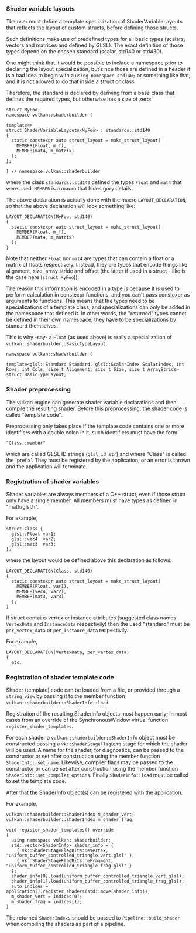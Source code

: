 ### Shader variable layouts ###

The user must define a template specialization of ShaderVariableLayouts
that reflects the layout of custom structs, before defining those structs.

Such definitions make use of predefined types for all basic types (scalars,
vectors and matrices and defined by GLSL). The exact definition of those
types depend on the chosen standard (scalar, std140 or std430).

One might think that it would be possible to include a namespace prior to
declaring the layout specialization, but since those are defined in a header
it is a bad idea to begin with a `using namespace std140;` or something
like that, and it is not allowed to do that inside a struct or class.

Therefore, the standard is declared by deriving from a base class
that defines the required types, but otherwise has a size of zero:

    struct MyFoo;
    namespace vulkan::shaderbuilder {

    template<>
    struct ShaderVariableLayouts<MyFoo> : standards::std140
    {
      static constexpr auto struct_layout = make_struct_layout(
        MEMBER(Float, m_f),
        MEMBER(mat4, m_matrix)
      );
    };

    } // namespace vulkan::shaderbuilder

where the class `standards::std140` defined the types `Float` and `mat4`
that were used. `MEMBER` is a macro that hides gory details.

The above declaration is actually done with the macro `LAYOUT_DECLARATION`,
so that the above declaration will look something like:

    LAYOUT_DECLARATION(MyFoo, std140)
    {
      static constexpr auto struct_layout = make_struct_layout(
        MEMBER(Float, m_f),
        MEMBER(mat4, m_matrix)
      );
    }

Note that neither `Float` nor `mat4` are types that can contain a float or
a matrix of floats respectively. Instead, they are types that encode things
like alignment, size, array stride and offset (the latter if used in a
struct - like is the case here (`struct MyFoo`)).

The reason this information is encoded in a type is because it is used
to perform calculation in constexpr functions, and you can't pass constexpr
as arguments to functions. This means that the types need to be specializations
of a template class, and specializations can only be added in the namespace
that defined it. In other words, the "returned" types cannot be defined in
their own namespace; they have to be specializations by standard themselves.

This is why -say- a `Float` (as used above) is really a specialization of
`vulkan::shaderbuilder::BasicTypeLayout`:

    namespace vulkan::shaderbuilder {

    template<glsl::Standard Standard, glsl::ScalarIndex ScalarIndex, int Rows, int Cols, size_t Alignment, size_t Size, size_t ArrayStride>
    struct BasicTypeLayout;

### Shader preprocessing ###

The vulkan engine can generate shader variable declarations and then compile
the resulting shader. Before this preprocessing, the shader code is called
"template code".

Preprocessing only takes place if the template code contains one or more
identifiers with a double colon in it; such identifiers must have the form

    "Class::member"

which are called GLSL ID strings (`glsl_id_str`) and where "Class" is called
the 'prefix'. They must be registered by the application, or an error is thrown and the
application will terminate.

### Registration of shader variables ###

Shader variables are always members of a C++ struct, even if those struct
only have a single member. All members must have types as defined in "math/glsl.h".

For example,

    struct Class {
      glsl::Float var1;
      glsl::vec4  var2;
      glsl::mat3  var3;
    };

where the layout would be defined above this declaration as follows:

    LAYOUT_DECLARATION(Class, std140)
    {
      static constexpr auto struct_layout = make_struct_layout(
        MEMBER(Float, var1),
        MEMBER(vec4, var2),
        MEMBER(mat3, var3)
      );
    }

If struct contains vertex or instance attributes (suggested class names `VertexData`
and `InstanceData` respectivily) then the used "standard" must be `per_vertex_data`
or `per_instance_data` respectivily.

For example,

    LAYOUT_DECLARATION(VertexData, per_vertex_data)
    {
      etc.

### Registration of shader template code ###

Shader (template) code can be loaded from a file, or provided through a `string_view`
by passing it to the member function `vulkan::shaderbuilder::ShaderInfo::load`.

Registration of the resulting ShaderInfo objects must happen early; in most cases from an
override of the SynchronousWindow virtual function `register_shader_templates`.

For each shader a `vulkan::shaderbuilder::ShaderInfo` object must be constructed passing
a `vk::ShaderStageFlagBits` stage for which the shader will be used. A name for the shader,
for diagnostics, can be passed to the constructor or set after construction using the member
function `ShaderInfo::set_name`. Likewise, compiler flags may be passed to the constructor
or can be set after construction using the member function `ShaderInfo::set_compiler_options`.
Finally `ShaderInfo::load` must be called to set the template code.

After that the ShaderInfo object(s) can be registered with the application.

For example,

    vulkan::shaderbuilder::ShaderIndex m_shader_vert;
    vulkan::shaderbuilder::ShaderIndex m_shader_frag;

    void register_shader_templates() override
    {
      using namespace vulkan::shaderbuilder;
      std::vector<ShaderInfo> shader_info = {
        { vk::ShaderStageFlagBits::eVertex,   "uniform_buffer_controlled_triangle.vert.glsl" },
        { vk::ShaderStageFlagBits::eFragment, "uniform_buffer_controlled_triangle.frag.glsl" }
      };   
      shader_info[0].load(uniform_buffer_controlled_triangle_vert_glsl);
      shader_info[1].load(uniform_buffer_controlled_triangle_frag_glsl);
      auto indices = application().register_shaders(std::move(shader_info));
      m_shader_vert = indices[0];
      m_shader_frag = indices[1];
    }

The returned `ShaderIndex`s should be passed to `Pipeline::build_shader` when compiling
the shaders as part of a pipeline.

